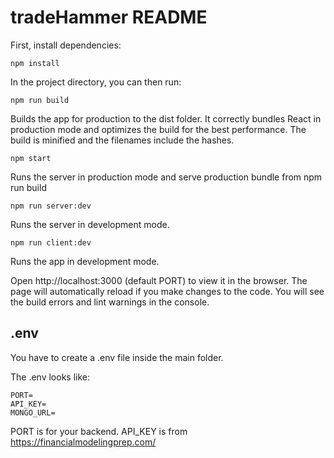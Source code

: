 # tradeHammer README

First, install dependencies:

```
npm install
```

In the project directory, you can then run:

```
npm run build
```

Builds the app for production to the dist folder. It correctly bundles React in production mode and optimizes the build for the best performance. The build is minified and the filenames include the hashes.

```
npm start
```

Runs the server in production mode and serve production bundle from npm run build

```
npm run server:dev
```

Runs the server in development mode.

```
npm run client:dev
```

Runs the app in development mode.

Open http://localhost:3000 (default PORT) to view it in the browser. The page will automatically reload if you make changes to the code. You will see the build errors and lint warnings in the console.

## .env

You have to create a .env file inside the main folder.

The .env looks like:

```
PORT=
API_KEY=
MONGO_URL=
```

PORT is for your backend.
API_KEY is from https://financialmodelingprep.com/
